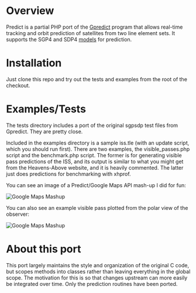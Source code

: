 # Overview

Predict is a partial PHP port of the [Gpredict](http://gpredict.oz9aec.net/) program
that allows real-time tracking and orbit prediction of satellites from two line
element sets.  It supports the SGP4 and SDP4 [models](http://en.wikipedia.org/wiki/Simplified_perturbations_models) for prediction.

# Installation

Just clone this repo and try out the tests and examples from the root of the checkout.

# Examples/Tests

The tests directory includes a port of the original sgpsdp test files from
Gpredict.  They are pretty close.

Included in the examples directory is a sample iss.tle (with an update script, which you
should run first).  There are two examples, the visible_passes.php script and the benchmark.php
script.  The former is for generating visible pass predictions of the ISS, and its output is
similar to what you might get from the Heavens-Above website, and it is heavily commented.
The latter just does predictions for benchmarking with xhprof.

You can see an image of a Predict/Google Maps API mash-up I did for fun:

![Google Maps Mashup](/shupp/Predict/raw/master/examples/google_maps_iss.png)

You can also see an example visible pass plotted from the polar view of the observer:

![Google Maps Mashup](/shupp/Predict/raw/master/examples/pass_polar_plot.png)

# About this port

This port largely maintains the style and organization of the original C code, but
scopes methods into classes rather than leaving everything in the global scope.
The motivation for this is so that changes upstream can more easily be integrated over
time.  Only the prediction routines have been ported.
